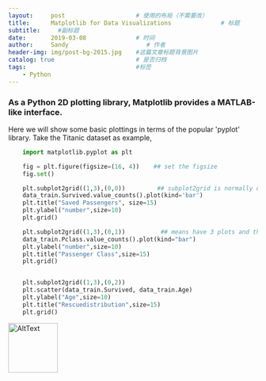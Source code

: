 ```yaml
---
layout:     post                    # 使用的布局（不需要改）
title:      Matplotlib for Data Visualizations              # 标题 
subtitle:     #副标题
date:       2019-03-08              # 时间
author:     Sandy                      # 作者
header-img: img/post-bg-2015.jpg    #这篇文章标题背景图片
catalog: true                       # 是否归档
tags:                               #标签
    - Python
---
```


### As a Python 2D plotting library, Matplotlib provides a MATLAB-like interface.

Here we will show some basic plottings in terms of the popular 'pyplot' library. Take the Titanic dataset as example, 

```python
    import matplotlib.pyplot as plt

    fig = plt.figure(figsize=(16, 4))    ## set the figsize
    fig.set()  

    plt.subplot2grid((1,3),(0,0))         ## subplot2grid is normally used to show the plots by grids     
    data_train.Survived.value_counts().plot(kind='bar') 
    plt.title("Saved Passengers", size=15) 
    plt.ylabel("number",size=10)  
    plt.grid()

    plt.subplot2grid((1,3),(0,1))          ## means have 3 plots and this is the second one
    data_train.Pclass.value_counts().plot(kind="bar")
    plt.ylabel("number",size=10)
    plt.title("Passenger Class",size=15)
    plt.grid()


    plt.subplot2grid((1,3),(0,2))
    plt.scatter(data_train.Survived, data_train.Age)
    plt.ylabel("Age",size=10)                         
    plt.title("Rescuedistribution",size=15)
    plt.grid()
```


<img src="http://s1126.photobucket.com/user/zhl/media/passenger%20info_01_zpsdu1y1xyh.jpg.html?filters[user]=147469921&filters[recent]=1&sort=1&o=0" width="100" height="100" alt="AltText" />

